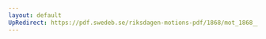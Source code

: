 ```yaml
---
layout: default
UpRedirect: https://pdf.swedeb.se/riksdagen-motions-pdf/1868/mot_1868__ak__00183.pdf
---
```


